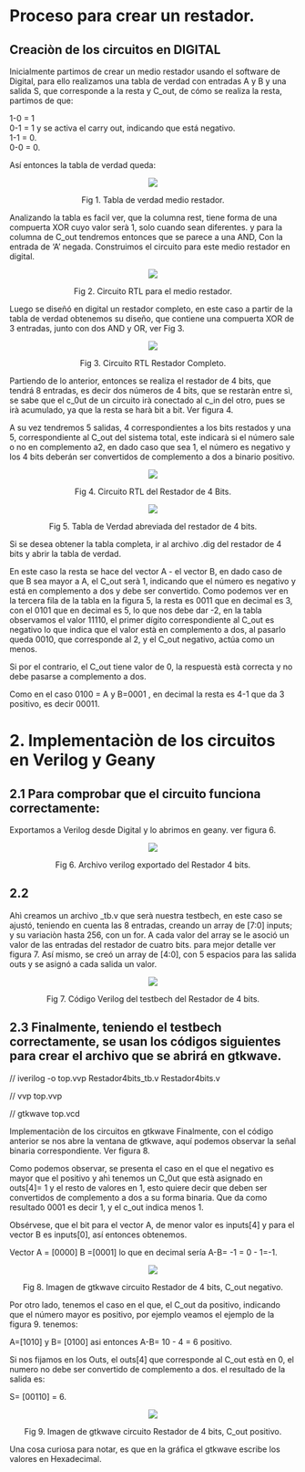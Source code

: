 # Proceso para crear un restador. 

## Creaciòn de los circuitos en DIGITAL

Inicialmente partimos de crear un medio restador usando el software de Digital, para ello realizamos una tabla de verdad con entradas A y B y una salida S, que corresponde a la resta y C_out, de cómo se realiza la resta, partimos de que:

1-0 = 1  
0-1 = 1 y se activa el carry out, indicando que está negativo.  
1-1 = 0.   
0-0 = 0.  

Así entonces la tabla de verdad queda:  

<p align="center">
 <img src="/Lab 2/Restador/src/1.png">    
</p>  
<p align="center">
 Fig 1. Tabla de verdad medio restador.   
</p>  

Analizando la tabla es facìl ver, que la columna rest, tiene forma de una compuerta XOR cuyo valor serà 1, solo cuando sean diferentes. y para la columna de C_out tendremos entonces que se parece a una AND, Con la entrada de ‘A’ negada. Construimos el circuito para este medio restador en digital.  

 
<p align="center">
 <img src="/Taller_2_Lab/Restador/src/2.png">    
</p>  
<p align="center">
 Fig 2. Circuito RTL para el medio restador.  
</p>  
  

Luego se diseñó en digital un restador completo, en este caso a partir de la tabla de verdad obtenemos su diseño, que contiene una compuerta XOR de 3 entradas, junto con dos AND y OR, ver Fig 3.  

 
<p align="center">
 <img src="/Lab 2/Restador/src/3.png">    
</p>  
<p align="center">
 Fig 3. Circuito RTL Restador Completo.    
</p> 


Partiendo de lo anterior, entonces se realiza el restador de 4 bits, que tendrá 8 entradas, es decir dos números de 4 bits, que se restaràn entre sì, se sabe que el c_0ut de un circuito irà conectado al c_in del otro, pues se irà acumulado, ya que la resta se harà bit a bit.
Ver figura 4. 

A su vez tendremos 5 salidas, 4 correspondientes a los bits restados y una 5, correspondiente al C_out del sistema total, este indicarà si el número sale o no en complemento a2, en dado caso que sea 1, el número es negativo y los 4 bits deberán ser convertidos de complemento a dos a binario positivo.

<p align="center">
 <img src="/Lab 2/Restador/src/4.png">    
</p>  
<p align="center">
 Fig 4. Circuito RTL del Restador de 4 Bits.  
</p> 


<p align="center">
 <img src="/Lab 2/Restador/src/5.png">    
</p>  
<p align="center">
 Fig 5. Tabla de Verdad abreviada del restador de 4 bits.  
</p> 
  

Si se desea obtener la tabla completa, ir al archivo .dig del restador de 4 bits y abrir la tabla de verdad.

En este caso la resta se hace del vector A - el vector B, en dado caso de que B sea mayor a A, el C_out serà 1, indicando que el número es negativo y está en complemento a dos y debe ser convertido. Como podemos ver en la tercera fila de la tabla en la figura 5, la resta es 0011 que en decimal es 3, con el 0101 que en decimal es 5, lo que nos debe dar -2, en la tabla observamos el valor 11110, el primer dígito correspondiente al C_out es negativo lo que indica que el valor està en complemento a dos, al pasarlo queda 0010, que corresponde al 2, y el C_out negativo, actúa como un menos.

Si por el contrario, el C_out tiene valor de 0, la respuestà està correcta y no debe pasarse a complemento a dos.

Como en el caso 0100 = A y B=0001 , en decimal la resta es 4-1 que da 3 positivo, es decir 00011.

# 2. Implementaciòn de los circuitos en Verilog y Geany

## 2.1 Para comprobar que el circuito funciona correctamente:  
Exportamos a Verilog desde Digital y lo abrimos en geany. ver figura 6.   

<p align="center">
 <img src="/Lab 2/Restador/src/6.png">    
</p>  
<p align="center">
 Fig 6. Archivo verilog exportado del Restador 4 bits.    
</p> 

## 2.2 
Ahì creamos un archivo _tb.v que serà nuestra testbech, en este caso se ajustó, teniendo en cuenta las 8 entradas, creando un array de [7:0] inputs;  y su variaciòn hasta 256, con un for.  A cada valor del array se le asoció un valor de las entradas del restador de cuatro bits. para mejor detalle ver figura 7. Así mismo, se creó un array de [4:0], con 5 espacios para las salida outs y se asignó a cada salida un valor.


<p align="center">
 <img src="/Lab 2b/Restador/src/7.png">    
</p>  
<p align="center">
 Fig 7. Código Verilog del testbech del Restador de 4 bits.
</p> 


## 2.3 Finalmente, teniendo el testbech correctamente, se usan los códigos siguientes para crear el archivo que se abrirá en gtkwave.

// iverilog -o top.vvp Restador4bits_tb.v Restador4bits.v

// vvp top.vvp

// gtkwave top.vcd

Implementaciòn de los circuitos en gtkwave
Finalmente, con el código anterior se nos abre la ventana de gtkwave, aquí podemos observar la señal binaria correspondiente. Ver figura 8. 


Como podemos observar, se presenta el caso en el que el negativo es mayor que el positivo y ahì tenemos un C_0ut que està asignado en outs[4]= 1 y el resto de valores en 1, esto quiere decir que deben ser convertidos de complemento a dos a su forma binaria. Que da como resultado 0001 es decir 1, y el c_out indica menos 1.

Obsérvese, que el bit para el vector A, de menor valor es inputs[4] y para el vector B es inputs[0], así entonces obtenemos.

Vector A = [0000] B =[0001] lo que en decimal sería A-B= -1 = 0 -  1=-1.

<p align="center">
 <img src="/Lab 2/Restador/src/8.png">    
</p>  
<p align="center">
 Fig 8. Imagen de gtkwave circuito Restador de 4 bits,  C_out negativo.
</p> 


Por otro lado, tenemos el caso en el que, el C_out da positivo, indicando que el número mayor es positivo, por ejemplo veamos el ejemplo de la figura 9. tenemos:

A=[1010] y B= [0100] asi entonces A-B= 10 - 4 = 6 positivo.

Si nos fijamos en los Outs, el outs[4] que corresponde al C_out està en 0, el numero no debe ser convertido de complemento a dos. el resultado de la salida es:

S= [00110] = 6.

 

<p align="center">
 <img src="/Lab 2/Restador/src/9.png">    
</p>  
<p align="center">
 Fig 9. Imagen de gtkwave circuito Restador de 4 bits,  C_out positivo.
</p> 


Una cosa curiosa para notar, es que en la gráfica el gtkwave escribe los valores en Hexadecimal.



